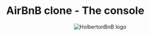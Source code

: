 # AirBnB clone - The console

<p align="center">
  <img src="https://holbertonintranet.s3.amazonaws.com/uploads/medias/2018/6/65f4a1dd9c51265f49d0.png?X-Amz-Algorithm=AWS4-HMAC-SHA256&X-Amz-Credential=AKIARDDGGGOU5BHMTQX4%2F20220304%2Fus-east-1%2Fs3%2Faws4_request&X-Amz-Date=20220304T022909Z&X-Amz-Expires=86400&X-Amz-SignedHeaders=host&X-Amz-Signature=eaea3faa5afa1fd17daf012e3c6baca1445b093456b28369a7fed77264d4eaf5" alt="HolbertonBnB logo">
</p>
